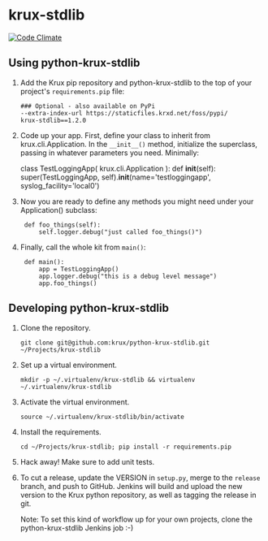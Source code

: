 # krux-stdlib

[![Code Climate](https://codeclimate.com/github/krux/python-krux-stdlib/badges/gpa.svg)](https://codeclimate.com/github/krux/python-krux-stdlib)


## Using python-krux-stdlib

1.  Add the Krux pip repository and python-krux-stdlib to the top of your project's `requirements.pip` file:

        ### Optional - also available on PyPi
        --extra-index-url https://staticfiles.krxd.net/foss/pypi/
        krux-stdlib==1.2.0

2.  Code up your app. First, define your class to inherit from krux.cli.Application. In the `__init__()` method, 
initialize the superclass, passing in whatever parameters you need. Minimally:

    class TestLoggingApp( krux.cli.Application ):
        def __init__(self):
            super(TestLoggingApp, self).__init__(name='testloggingapp', syslog_facility='local0')

2. Now you are ready to define any methods you might need under your Application() subclass:

        def foo_things(self):
            self.logger.debug("just called foo_things()")

3. Finally, call the whole kit from `main()`:

        def main():
            app = TestLoggingApp()
            app.logger.debug("this is a debug level message")
            app.foo_things()

## Developing python-krux-stdlib

1.  Clone the repository.

        git clone git@github.com:krux/python-krux-stdlib.git ~/Projects/krux-stdlib

2.  Set up a virtual environment.

        mkdir -p ~/.virtualenv/krux-stdlib && virtualenv ~/.virtualenv/krux-stdlib

3.  Activate the virtual environment.

        source ~/.virtualenv/krux-stdlib/bin/activate

4.  Install the requirements.

        cd ~/Projects/krux-stdlib; pip install -r requirements.pip

5.  Hack away! Make sure to add unit tests.

7.  To cut a release, update the VERSION in `setup.py`, merge to the
    `release` branch, and push to GitHub. Jenkins will build and
    upload the new version to the Krux python repository, as well as
    tagging the release in git.

    Note: To set this kind of workflow up for your own projects, clone
    the python-krux-stdlib Jenkins job :-)

